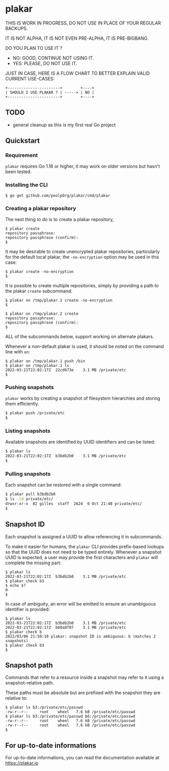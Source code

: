 # plakar

THIS IS WORK IN PROGRESS, DO NOT USE IN PLACE OF YOUR REGULAR BACKUPS.

IT IS NOT ALPHA, IT IS NOT EVEN PRE-ALPHA, IT IS PRE-BIGBANG.

DO YOU PLAN TO USE IT ?
- NO: GOOD, CONTINUE NOT USING IT.
- YES: PLEASE, DO NOT USE IT.

JUST IN CASE,
HERE IS A FLOW CHART TO BETTER EXPLAIN VALID CURRENT USE-CASES:

    +-----------------------+        +----+
    | SHOULD I USE PLAKAR ? | -----> | NO |
    +-----------------------+        +----+


## TODO

- general cleanup as this is my first real Go project


## Quickstart

### Requirement

`plakar` requires Go 1.16 or higher,
it may work on older versions but hasn't been tested.


### Installing the CLI

```
$ go get github.com/poolpOrg/plakar/cmd/plakar
```

### Creating a plakar repository

The next thing to do is to create a plakar repository,

```
$ plakar create
repository passphrase:
repository passphrase (confirm):
$
```

It may be desirable to create unencrypted plakar repositories,
particularly for the default local plakar,
the `-no-encryption` option may be used in this case:

```
$ plakar create -no-encryption
$
```

It is possible to create multiple repositories,
simply by providing a path to the plakar `create` subcommand:

```
$ plakar on /tmp/plakar.1 create -no-encryption
$

$ plakar on /tmp/plakar.2 create
repository passphrase:
repository passphrase (confirm):
$
```

ALL of the subcommands below,
support working on alternate plakars.

Whenever a non-default plakar is used,
it should be noted on the command line with `on`:

```
$ plakar on /tmp/plakar.1 push /bin
$ plakar on /tmp/plakar.1 ls
2022-03-21T22:02:17Z  22cd673e    3.1 MB /private/etc
$ 
```


### Pushing snapshots

`plakar` works by creating a snapshot of filesystem hierarchies and storing them efficiently.

```sh
$ plakar push /private/etc
$
```


### Listing snapshots

Available snapshots are identified by UUID identifiers and can be listed:

```sh
$ plakar ls
2022-03-21T22:02:17Z  b3bdb2b0    3.1 MB /private/etc
$
```

### Pulling snapshots

Each snapshot can be restored with a single command:

```sh
$ plakar pull b3bdb2b0
$ ls -ld private/etc/
drwxr-xr-x  82 gilles  staff  2624  6 Oct 21:48 private/etc/
$
```

## Snapshot ID

Each snapshot is assigned a UUID to allow referencing it in subcommands.

To make it easier for humans,
the `plakar` CLI provides prefix-based lookups so that the UUID does not need to be typed entirely.
Whenever a snapshot UUID is expected,
a user may provide the first characters and `plakar` will complete the missing part:

```
$ plakar ls
2022-03-21T22:02:17Z  b3bdb2b0    3.1 MB /private/etc
$ plakar check b3
$ echo $?
0
$
```

In case of ambiguity,
an error will be emitted to ensure an unambiguous identifier is provided:

```
$ plakar ls
2022-03-21T22:02:17Z  b3bdb2b0    3.1 MB /private/etc
2022-03-21T22:02:17Z  b68a8f07    3.1 MB /private/etc
$ plakar check b
2022/03/06 21:50:10 plakar: snapshot ID is ambiguous: b (matches 2 snapshots)
$ plakar check b3
$ 
```

## Snapshot path

Commands that refer to a resource inside a snapshot may refer to it using a snapshot-relative path.

These paths must be absolute but are prefixed with the snapshot they are relative to:

```
$ plakar ls b3:/private/etc/passwd
-rw-r--r--     root    wheel   7.6 kB /private/etc/passwd
$ plakar ls b3:/private/etc/passwd b6:/private/etc/passwd
-rw-r--r--     root    wheel   7.6 kB /private/etc/passwd
-rw-r--r--     root    wheel   7.6 kB /private/etc/passwd
$
```


## For up-to-date informations

For up-to-date informations,
you can read the documentation available at https://plakar.io